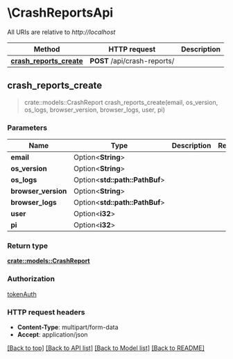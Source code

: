 # \CrashReportsApi

All URIs are relative to *http://localhost*

Method | HTTP request | Description
------------- | ------------- | -------------
[**crash_reports_create**](CrashReportsApi.md#crash_reports_create) | **POST** /api/crash-reports/ | 



## crash_reports_create

> crate::models::CrashReport crash_reports_create(email, os_version, os_logs, browser_version, browser_logs, user, pi)


### Parameters


Name | Type | Description  | Required | Notes
------------- | ------------- | ------------- | ------------- | -------------
**email** | Option<**String**> |  |  |
**os_version** | Option<**String**> |  |  |
**os_logs** | Option<**std::path::PathBuf**> |  |  |
**browser_version** | Option<**String**> |  |  |
**browser_logs** | Option<**std::path::PathBuf**> |  |  |
**user** | Option<**i32**> |  |  |
**pi** | Option<**i32**> |  |  |

### Return type

[**crate::models::CrashReport**](CrashReport.md)

### Authorization

[tokenAuth](../README.md#tokenAuth)

### HTTP request headers

- **Content-Type**: multipart/form-data
- **Accept**: application/json

[[Back to top]](#) [[Back to API list]](../README.md#documentation-for-api-endpoints) [[Back to Model list]](../README.md#documentation-for-models) [[Back to README]](../README.md)

